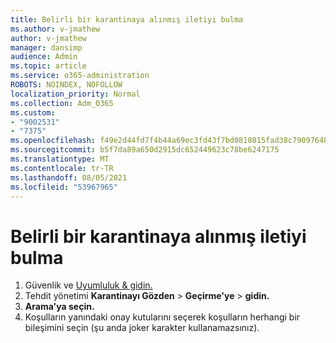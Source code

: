 ```yaml
---
title: Belirli bir karantinaya alınmış iletiyi bulma
ms.author: v-jmathew
author: v-jmathew
manager: dansimp
audience: Admin
ms.topic: article
ms.service: o365-administration
ROBOTS: NOINDEX, NOFOLLOW
localization_priority: Normal
ms.collection: Adm_O365
ms.custom:
- "9002531"
- "7375"
ms.openlocfilehash: f49e2d44fd7f4b44a69ec3fd43f7bd0818015fad38c79097648456f53ff6870e
ms.sourcegitcommit: b5f7da89a650d2915dc652449623c78be6247175
ms.translationtype: MT
ms.contentlocale: tr-TR
ms.lasthandoff: 08/05/2021
ms.locfileid: "53967965"
---
```

# <a name="find-a-specific-quarantined-message"></a>Belirli bir karantinaya alınmış iletiyi bulma

1. Güvenlik ve [Uyumluluk & gidin.](https://go.microsoft.com/fwlink/p/?linkid=2077143)
2. Tehdit yönetimi **Karantinayı Gözden**  >  **Geçirme'ye**  >  **gidin.**
3. **Arama'ya seçin.**
4. Koşulların yanındaki onay kutularını seçerek koşulların herhangi bir bileşimini seçin (şu anda joker karakter kullanamazsınız).
